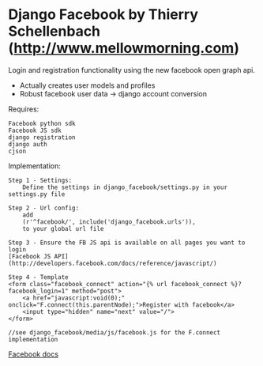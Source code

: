 Django Facebook by Thierry Schellenbach (http://www.mellowmorning.com)
====

Login and registration functionality using the new facebook open graph api.
- Actually creates user models and profiles
- Robust facebook user data -> django account conversion

Requires:

    Facebook python sdk
    Facebook JS sdk
    django registration
    django auth
    cjson
    
Implementation:

    Step 1 - Settings:
        Define the settings in django_facebook/settings.py in your settings.py file
        
    Step 2 - Url config:
        add 
        (r'^facebook/', include('django_facebook.urls')),
        to your global url file 
        
    Step 3 - Ensure the FB JS api is available on all pages you want to login
    [Facebook JS API](http://developers.facebook.com/docs/reference/javascript/)
    
    Step 4 - Template
    <form class="facebook_connect" action="{% url facebook_connect %}?facebook_login=1" method="post">
        <a href="javascript:void(0);" onclick="F.connect(this.parentNode);">Register with facebook</a>
        <input type="hidden" name="next" value="/">
    </form>
    
    //see django_facebook/media/js/facebook.js for the F.connect implementation
    
    
[Facebook docs](http://developers.facebook.com/docs/)